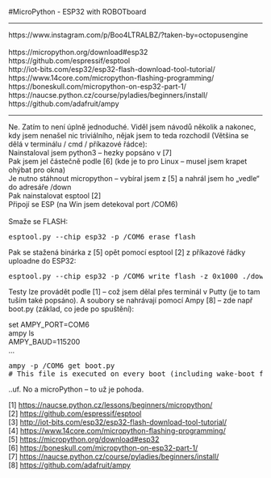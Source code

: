 #MicroPython - ESP32 with ROBOTboard
<hr />
https://www.instagram.com/p/Boo4LTRALBZ/?taken-by=octopusengine
<br /><br />
https://micropython.org/download#esp32<br />
https://github.com/espressif/esptool<br />
http://iot-bits.com/esp32/esp32-flash-download-tool-tutorial/<br />
https://www.14core.com/micropython-flashing-programming/<br />
https://boneskull.com/micropython-on-esp32-part-1/<br />
https://naucse.python.cz/course/pyladies/beginners/install/<br />
https://github.com/adafruit/ampy<br />
<hr />
Ne. Zatím to není úplně jednoduché. Viděl jsem návodů několik a nakonec, kdy jsem nenašel nic triviálního, nějak jsem to teda rozchodil (Většina se dělá v terminálu / cmd / příkazové řádce):<br />
Nainstaloval jsem python3 – hezky popsáno v [7]<br />
Pak jsem jel částečně podle [6] (kde je to pro Linux – musel jsem krapet ohýbat pro okna)<br />
Je nutno stáhnout micropython – vybíral jsem z [5] a nahrál jsem ho „vedle“ do adresáře /down<br />
Pak nainstalovat esptool [2]<br />
Připojí se ESP (na Win jsem detekoval port /COM6)<br />
<br />
Smaže se FLASH:
<pre>esptool.py --chip esp32 -p /COM6 erase_flash</pre>
Pak se stažená binárka z  [5] opět pomocí esptool  [2] z příkazové řádky uploadne do ESP32:
<pre>esptool.py --chip esp32 -p /COM6 write_flash -z 0x1000 ./down/esp32-20180821-v1.9.4-479-g828f771e3.bin</pre>
Testy lze provádět podle  [1] – což jsem dělal přes terminál v Putty (je to tam tuším také popsáno).
A soubory se nahrávají pomocí Ampy [8] – zde např boot.py (základ, co jede po spuštění):<br />

set AMPY_PORT=COM6<br />
ampy ls<br />
AMPY_BAUD=115200<br />
...
<pre>
ampy -p /COM6 get boot.py
# This file is executed on every boot (including wake-boot from deepsleep)
</pre>
..uf. No a microPython – to už je pohoda.

[1] https://naucse.python.cz/lessons/beginners/micropython/<br />
[2] https://github.com/espressif/esptool<br />
[3] http://iot-bits.com/esp32/esp32-flash-download-tool-tutorial/<br />
[4] https://www.14core.com/micropython-flashing-programming/<br />
[5] https://micropython.org/download#esp32<br />
[6] https://boneskull.com/micropython-on-esp32-part-1/<br />
[7] https://naucse.python.cz/course/pyladies/beginners/install/<br />
[8] https://github.com/adafruit/ampy<br />
